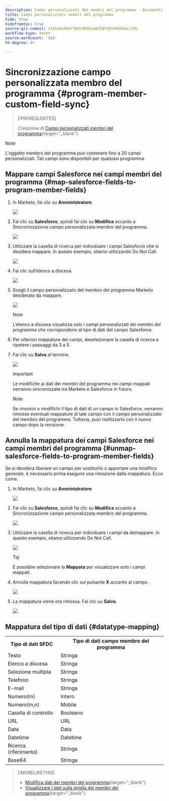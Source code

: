 ```yaml
---
description: Campi personalizzati dei membri del programma - Documenti Marketo - Documentazione del prodotto
title: Campi personalizzati membri del programma
hide: true
hidefromtoc: true
source-git-commit: a14516e0daf3b9c9b90aa0250fd654b8bbbcc391
workflow-type: tm+mt
source-wordcount: '342'
ht-degree: 4%

---
```


# Sincronizzazione campo personalizzata membro del programma {#program-member-custom-field-sync}

>[!PREREQUISITES]
>
>Creazione di [Campi personalizzati membri del programma](/help/marketo/product-docs/core-marketo-concepts/programs/working-with-programs/program-member-custom-fields.md){target=&quot;_blank&quot;}

>[!NOTE]
>
>L&#39;oggetto membro del programma può contenere fino a 20 campi personalizzati. Tali campi sono disponibili per qualsiasi programma.

## Mappare campi Salesforce nei campi membri del programma {#map-salesforce-fields-to-program-member-fields}

1. In Marketo, fai clic su **Amministratore**.

   ![](assets/program-member-custom-field-sync-1.png)

1. Fai clic su **Salesforce**, quindi fai clic su **Modifica** accanto a Sincronizzazione campo personalizzata membro del programma.

   ![](assets/program-member-custom-field-sync-2.png)

1. Utilizzare la casella di ricerca per individuare i campi Salesforce che si desidera mappare. In questo esempio, stiamo utilizzando Do Not Call.

   ![](assets/program-member-custom-field-sync-3.png)

1. Fai clic sull’elenco a discesa.

   ![](assets/program-member-custom-field-sync-4.png)

1. Scegli il campo personalizzato del membro del programma Marketo desiderato da mappare.

   ![](assets/program-member-custom-field-sync-5.png)

   >[!NOTE]
   >
   >L’elenco a discesa visualizza solo i campi personalizzati dei membri del programma che corrispondono al tipo di dati del campo Salesforce.

1. Per ulteriori mappature dei campi, deselezionare la casella di ricerca e ripetere i passaggi da 3 a 5.

1. Fai clic su **Salva** al termine.

   ![](assets/program-member-custom-field-sync-6.png)

   >[!IMPORTANT]
   >
   >Le modifiche ai dati dei membri del programma nei campi mappati verranno sincronizzate tra Marketo e Salesforce in futuro.

   >[!NOTE]
   >
   >Se rinomini o modifichi il tipo di dati di un campo in Salesforce, verranno rimosse eventuali mappature di tale campo con il campo personalizzato del membro del programma. Tuttavia, puoi riutilizzarlo con il nuovo campo dopo la revisione.

## Annulla la mappatura dei campi Salesforce nei campi membri del programma {#unmap-salesforce-fields-to-program-member-fields}

Se si desidera liberare un campo per sostituirlo o apportare una modifica generale, è necessario prima eseguire una rimozione dalla mappatura. Ecco come.

1. In Marketo, fai clic su **Amministratore**.

   ![](assets/program-member-custom-field-sync-7.png)

1. Fai clic su **Salesforce**, quindi fai clic su **Modifica** accanto a Sincronizzazione campo personalizzata membro del programma.

   ![](assets/program-member-custom-field-sync-8.png)

1. Utilizzare la casella di ricerca per individuare i campi da demappare. In questo esempio, stiamo utilizzando Do Not Call.

   ![](assets/program-member-custom-field-sync-9.png)

   >[!TIP]
   >
   >È possibile selezionare la **Mappata** per visualizzare solo i campi mappati.

1. Annulla mappatura facendo clic sul pulsante **X** accanto al campo .

   ![](assets/program-member-custom-field-sync-10.png)

1. La mappatura viene ora rimossa. Fai clic su **Salva**.

   ![](assets/program-member-custom-field-sync-11.png)

## Mappatura del tipo di dati {#datatype-mapping}

<table>
  <colgroup>
    <col/>
    <col/>
  </colgroup>
  <tbody>
    <tr>
      <th>Tipo di dati SFDC</th>
      <th>Tipo di dati campo membro del programma</th>
    </tr>
    <tr>
      <td>Testo</td>
      <td>Stringa</td>
    </tr>
    <tr>
      <td>Elenco a discesa</td>
      <td>Stringa</td>
    </tr>
    <tr>
      <td>Selezione multipla</td>
      <td>Stringa</td>
    </tr>
    <tr>
      <td>Telefono</td>
      <td>Stringa</td>
    </tr>
    <tr>
      <td>E-mail</td>
      <td>Stringa</td>
    </tr>
    <tr>
      <td>Numero(m)</td>
      <td>Intero</td>
    </tr>
    <tr>
      <td>Numero(m,n)</td>
      <td>Mobile</td>
    </tr>
    <tr>
      <td>Casella di controllo</td>
      <td>Booleano</td>
    </tr>
    <tr>
      <td>URL</td>
      <td>URL</td>
    </tr>
    <tr>
      <td>Data</td>
      <td>Data</td>
    </tr>
    <tr>
      <td>Datetime</td>
      <td>Datetime</td>
    </tr>
    <tr>
      <td>Ricerca (riferimento)</td>
      <td>Stringa</td>
    </tr>
    <tr>
      <td>Base64</td>
      <td>Stringa</td>
    </tr>
  </tbody>
</table>

>[!MORELIKETHIS]
>
>* [Modifica dati dei membri del programma](/help/marketo/product-docs/core-marketo-concepts/smart-campaigns/program-flow-actions/change-program-member-data.md){target=&quot;_blank&quot;}
>* [Visualizzare i dati sulla griglia dei membri del programma](/help/marketo/product-docs/core-marketo-concepts/programs/working-with-programs/manage-and-view-members.md){target=&quot;_blank&quot;}

